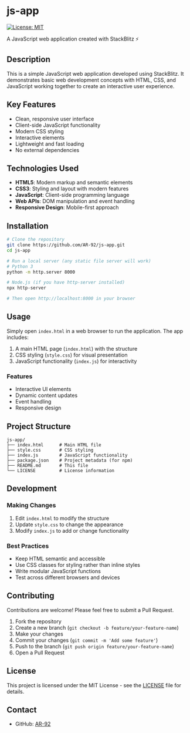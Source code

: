 # js-app

[![License: MIT](https://img.shields.io/badge/License-MIT-yellow.svg)](https://opensource.org/licenses/MIT)

A JavaScript web application created with StackBlitz ⚡️

## Description

This is a simple JavaScript web application developed using StackBlitz. It demonstrates basic web development concepts with HTML, CSS, and JavaScript working together to create an interactive user experience.

## Key Features

- Clean, responsive user interface
- Client-side JavaScript functionality
- Modern CSS styling
- Interactive elements
- Lightweight and fast loading
- No external dependencies

## Technologies Used

- **HTML5**: Modern markup and semantic elements
- **CSS3**: Styling and layout with modern features
- **JavaScript**: Client-side programming language
- **Web APIs**: DOM manipulation and event handling
- **Responsive Design**: Mobile-first approach

## Installation

```bash
# Clone the repository
git clone https://github.com/AR-92/js-app.git
cd js-app

# Run a local server (any static file server will work)
# Python 3
python -m http.server 8000

# Node.js (if you have http-server installed)
npx http-server

# Then open http://localhost:8000 in your browser
```

## Usage

Simply open `index.html` in a web browser to run the application. The app includes:

1. A main HTML page (`index.html`) with the structure
2. CSS styling (`style.css`) for visual presentation
3. JavaScript functionality (`index.js`) for interactivity

### Features
- Interactive UI elements
- Dynamic content updates
- Event handling
- Responsive design

## Project Structure

```
js-app/
├── index.html      # Main HTML file
├── style.css       # CSS styling
├── index.js        # JavaScript functionality
├── package.json    # Project metadata (for npm)
├── README.md       # This file
└── LICENSE         # License information
```

## Development

### Making Changes
1. Edit `index.html` to modify the structure
2. Update `style.css` to change the appearance
3. Modify `index.js` to add or change functionality

### Best Practices
- Keep HTML semantic and accessible
- Use CSS classes for styling rather than inline styles
- Write modular JavaScript functions
- Test across different browsers and devices

## Contributing

Contributions are welcome! Please feel free to submit a Pull Request.

1. Fork the repository
2. Create a new branch (`git checkout -b feature/your-feature-name`)
3. Make your changes
4. Commit your changes (`git commit -m 'Add some feature'`)
5. Push to the branch (`git push origin feature/your-feature-name`)
6. Open a Pull Request

## License

This project is licensed under the MIT License - see the [LICENSE](LICENSE) file for details.

## Contact

- GitHub: [AR-92](https://github.com/AR-92)